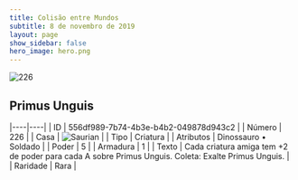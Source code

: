 ```yaml
---
title: Colisão entre Mundos
subtitle: 8 de novembro de 2019
layout: page
show_sidebar: false
hero_image: hero.png
---
```


![226](https://cdn.keyforgegame.com/media/card_front/pt/452_226_42FX2JPF7WJ9_pt.png)

## Primus Unguis

|----|----|
| ID | 556df989-7b74-4b3e-b4b2-049878d943c2 |
| Número | 226 |
| Casa | ![Saurian](https://archonarcana.com/images/thumb/9/9e/Saurian_P.png/22px-Saurian_P.png "Sauro") |
| Tipo | Criatura |
| Atributos | Dinossauro • Soldado |
| Poder | 5 |
| Armadura | 1 |
| Texto | Cada criatura amiga tem +2 de poder para cada A sobre Primus Unguis. Coleta: Exalte Primus Unguis. |
| Raridade | Rara |

